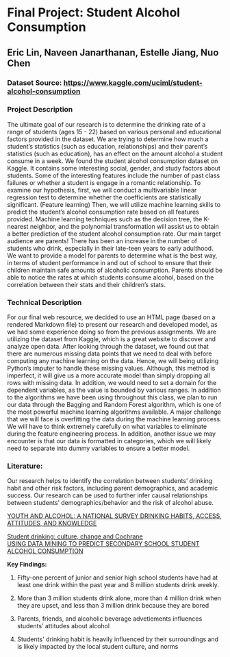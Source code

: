 # Final Project: Student Alcohol Consumption
## Eric Lin, Naveen Janarthanan, Estelle Jiang, Nuo Chen
### Dataset Source: https://www.kaggle.com/uciml/student-alcohol-consumption


### Project Description
The ultimate goal of our research is to determine the drinking rate of a range of students (ages 15 - 22) based on various personal and educational factors provided in the dataset. We are trying to determine how much a student’s statistics (such as education, relationships) and their parent’s statistics (such as education),  has an effect on the amount alcohol a student consume in a week. We found the student alcohol consumption dataset on Kaggle. It contains some interesting social, gender, and study factors about students. Some of the interesting features include the number of past class failures or whether a student is engage in a romantic relationship. To examine our hypothesis, first, we will conduct a multivariable linear regression test to determine whether the coefficients are statistically significant. (Feature learning) Then, we will utilize machine learning skills to predict the student’s alcohol consumption rate based on all features provided. Machine learning techniques such as the decision tree, the K-nearest neighbor, and the polynomial transformation will assist us to obtain a better prediction of the student alcohol consumption rate. Our main target audience are parents! There has been an increase in the number of students who drink, especially in their late-teen years to early adulthood. We want to provide a model for parents to determine what is the best way, in terms of student performance in and out of school to ensure that their children maintain safe amounts of alcoholic consumption. Parents should be able to notice the rates at which students consume alcohol, based on the correlation between their stats and their children’s stats.

### Technical Description
For our final web resource, we decided to use an HTML page (based on a rendered Markdown file) to present our research and developed model, as we had some experience doing so from the previous assignments. We are utilizing the dataset from Kaggle, which is a great website to discover and analyze open data. After looking through the dataset, we found out that there are numerous missing data points that we need to deal with before computing any machine learning on the data. Hence, we will being utilizing Python’s imputer to handle these missing values. Although, this method is imperfect, it will give us a more accurate model than simply dropping all rows with missing data.  In addition, we would need to set a domain for the dependent variables, as the value is bounded by various ranges. In addition to the algorithms we have been using throughout this class, we plan to run our data through the Bagging and Random Forest algorithm, which is one of the most powerful machine learning algorithms available. A major challenge that we will face is overfitting the data during the machine learning process. We will have to think extremely carefully on what variables to eliminate during the feature engineering process. In addition, another issue we may encounter is that our data is formatted in categories, which we will likely need to separate into dummy variables to ensure a better model.


### Literature:
Our research helps to identify the correlation between students’ drinking habit and other risk factors, including parent demographics, and academic success. Our research can be used to further infer causal relationships between students’ demographics/behavior and the risk of alcohol abuse.

[YOUTH AND ALCOHOL: A NATIONAL SURVEY DRINKING HABITS, ACCESS, ATTITUDES, AND KNOWLEDGE ](https://oig.hhs.gov/oei/reports/oei-09-91-00652.pdf)    

[Student drinking: culture, change and Cochrane](https://uk.cochrane.org/news/student-drinking-culture-change-and-cochrane)  
[USING DATA MINING TO PREDICT SECONDARY SCHOOL STUDENT ALCOHOL CONSUMPTION](https://www.researchgate.net/publication296695210_STUDENT_ALCOHOL_CONSUMPTION_presentation)  

**Key Findings:**

1. Fifty-one percent of junior and senior high school students have had at least one
drink within the past year and 8 million students drink weekly. 

2. More than 3 million students drink alone, more than 4 million drink when they
are upset, and less than 3 million drink because they are bored  

3. Parents, friends, and alcoholic beverage advetiements influences students’
attitudes about alcohol  

4. Students' drinking habit is heavily influenced by their surroundings and is likely 
impacted by the local student culture, and norms
